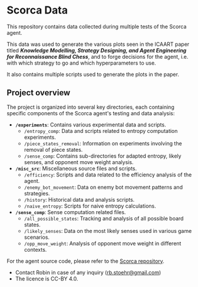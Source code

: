 # Scorca Data
This repository contains data collected during multiple tests of the Scorca agent.

This data was used to generate the various plots seen in the ICAART paper titled ***Knowledge Modelling, Strategy Designing, and Agent Engineering for Reconnaissance Blind Chess***, and to forge decisions for the agent, i.e. with which strategy to go and which hyperparameters to use.

It also contains multiple scripts used to generate the plots in the paper.

## Project overview

The project is organized into several key directories, each containing specific components of the Scorca agent's testing and data analysis:

- **`/experiments`**: Contains various experimental data and scripts.
  - `/entropy_comp`: Data and scripts related to entropy computation experiments.
  - `/piece_states_removal`: Information on experiments involving the removal of piece states.
  - `/sense_comp`: Contains sub-directories for adapted entropy, likely senses, and opponent move weight analysis.
- **`/misc_src`**: Miscellaneous source files and scripts.
  - `/efficiency`: Scripts and data related to the efficiency analysis of the agent.
  - `/enemy_bot_movement`: Data on enemy bot movement patterns and strategies.
  - `/history`: Historical data and analysis scripts.
  - `/naive_entropy`: Scripts for naive entropy calculations.
- **`/sense_comp`**: Sense computation related files.
  - `/all_possible_states`: Tracking and analysis of all possible board states.
  - `/likely_senses`: Data on the most likely senses used in various game scenarios.
  - `/opp_move_weight`: Analysis of opponent move weight in different contexts.

For the agent source code, please refer to the [Scorca repository](https://github.com/Robinbux/Scorca).

- Contact Robin in case of any inquiry (rb.stoehr@gmail.com)
- ⁠The licence is CC-BY 4.0.
